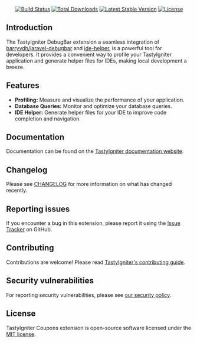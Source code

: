<p align="center">
    <a href="https://github.com/tastyigniter/ti-ext-debugbar/actions"><img src="https://github.com/tastyigniter/ti-ext-debugbar/actions/workflows/pipeline.yml/badge.svg" alt="Build Status"></a>
    <a href="https://packagist.org/packages/tastyigniter/ti-ext-debugbar"><img src="https://img.shields.io/packagist/dt/tastyigniter/ti-ext-debugbar" alt="Total Downloads"></a>
    <a href="https://packagist.org/packages/tastyigniter/ti-ext-debugbar"><img src="https://img.shields.io/packagist/v/tastyigniter/ti-ext-debugbar" alt="Latest Stable Version"></a>
    <a href="https://packagist.org/packages/tastyigniter/ti-ext-debugbar"><img src="https://img.shields.io/packagist/l/tastyigniter/ti-ext-debugbar" alt="License"></a>
</p>

## Introduction

The TastyIgniter DebugBar extension a seamless integration of [barryvdh/laravel-debugbar](https://github.com/barryvdh/laravel-debugbar) and [ide-helper](https://github.com/barryvdh/laravel-ide-helper), is a powerful tool for developers. It provides a convenient way to profile your TastyIgniter application and generate helper files for IDEs, making local development a breeze.

## Features

- **Profiling:** Measure and visualize the performance of your application.
- **Database Queries:** Monitor and optimize your database queries.
- **IDE Helper:** Generate helper files for your IDE to improve code completion and navigation.

## Documentation

Documentation can be found on the [TastyIgniter documentation website](https://tastyigniter.com/docs/extensions/debugbar).

## Changelog

Please see [CHANGELOG](https://github.com/tastyigniter/ti-ext-debugbar/blob/master/CHANGELOG.md) for more information on what has changed recently.

## Reporting issues

If you encounter a bug in this extension, please report it using the [Issue Tracker](https://github.com/tastyigniter/ti-ext-debugbar/issues) on GitHub.

## Contributing

Contributions are welcome! Please read [TastyIgniter's contributing guide](https://tastyigniter.com/docs/resources/contribution-guide).

## Security vulnerabilities

For reporting security vulnerabilities, please see [our security policy](https://github.com/tastyigniter/ti-ext-debugbar/security/policy).

## License

TastyIgniter Coupons extension is open-source software licensed under the [MIT license](https://github.com/tastyigniter/ti-ext-debugbar/blob/master/LICENSE.md).
